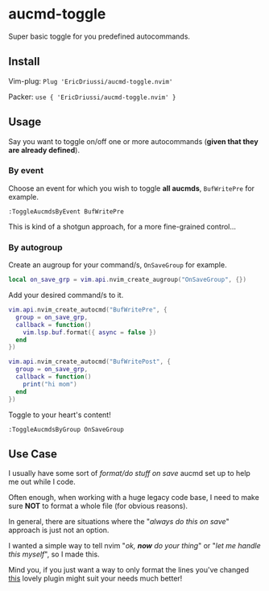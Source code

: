 # aucmd-toggle

Super basic toggle for you predefined autocommands.

## Install

Vim-plug: `Plug 'EricDriussi/aucmd-toggle.nvim'`

Packer: `use { 'EricDriussi/aucmd-toggle.nvim' }`

## Usage

Say you want to toggle on/off one or more autocommands (**given that they are already defined**).

### By event

Choose an event for which you wish to toggle **all aucmds**, `BufWritePre` for example.

```vim
:ToggleAucmdsByEvent BufWritePre
```

This is kind of a shotgun approach, for a more fine-grained control...

### By autogroup

Create an augroup for your command/s, `OnSaveGroup` for example.

```lua
local on_save_grp = vim.api.nvim_create_augroup("OnSaveGroup", {})
```

Add your desired command/s to it.

```lua
vim.api.nvim_create_autocmd("BufWritePre", {
  group = on_save_grp,
  callback = function()
    vim.lsp.buf.format({ async = false })
  end
})

vim.api.nvim_create_autocmd("BufWritePost", {
  group = on_save_grp,
  callback = function()
    print("hi mom")
  end
})
```

Toggle to your heart's content!

```vim
:ToggleAucmdsByGroup OnSaveGroup
```

## Use Case

I usually have some sort of *format/do stuff on save* aucmd set up to help me out while I code.

Often enough, when working with a huge legacy code base, I need to make sure **NOT** to format a whole file (for obvious reasons).

In general, there are situations where the "*always do this on save*" approach is just not an option.

I wanted a simple way to tell nvim "*ok, **now** do your thing*" or "*let me handle this myself*", so I made this.

Mind you, if you just want a way to only format the lines you've changed [this](https://github.com/joechrisellis/lsp-format-modifications.nvim) lovely plugin might suit your needs much better!
